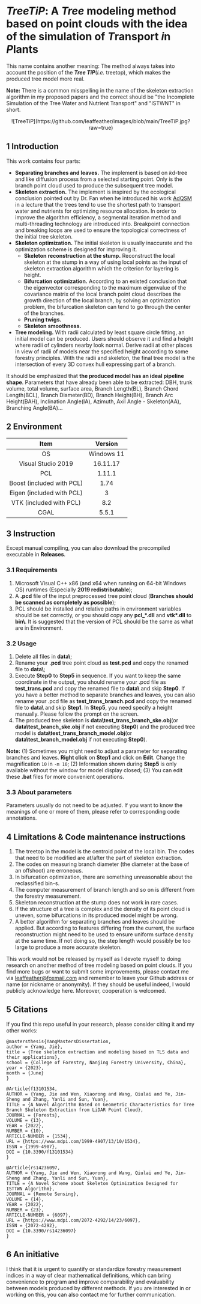 # *TreeTiP*: A *Tree* modeling method based on point clouds with the idea of the simulation of *T*ransport *i*n *P*lants

This name contains another meaning: The method always takes into account the position of the ***Tree TiP***(*i.e.* treetop), which makes the produced tree model more real.

**Note:** There is a common misspelling in the name of the skeleton extraction algorithm in my proposed papers and the correct should be "the Incomplete Simulation of the Tree Water and Nutrient Transport" and "ISTWNT" in short.

<center> ![TreeTiP](https://github.com/leaffeather/images/blob/main/TreeTiP.jpg?raw=true) </center>

## 1 Introduction
This work contains four parts:
- **Separating branches and leaves.** The implement is based on *k*d-tree and like diffusion process from a selected starting point. Only is the branch point cloud used to produce the subsequent tree model.
- **Skeleton extraction.** The implement is inspired by the ecological conclusion pointed out by Dr. Fan when he introduced his work [AdQSM](https://github.com/GuangpengFan/AdQSM) in a lecture that the trees tend to use the shortest path to transport water and nutrients for optimizing resource allocation. In order to improve the algorithm efficiency, a segmental iteration method and multi-threading technology are introduced into. Breakpoint connection and breaking loops are used to ensure the topological correctness of the initial tree skeleton.
- **Skeleton optimization.** The initial skeleton is usually inaccurate and the optimization scheme is designed for improving it. 
    - **Skeleton reconstruction at the stump.** Reconstruct the local skeleton at the stump in a way of using local points as the input of skeleton extraction algorithm which the criterion for layering is height.
    - **Bifurcation optimization.** According to an existed conclusion that the eigenvector corresponding to the maximum eigenvalue of the covariance matrix of the local branch point cloud describes the growth direction of the local branch, by solving an optimization problem, the bifurcation skeleton can tend to go through the center of the branches.
    - **Pruning twigs.**
    - **Skeleton smoothness.**
- **Tree modeling.** With radii calculated by least square circle fitting, an initial model can be produced. Users should observe it and find a height where radii of cylinders nearby look normal. Derive radii at other places in view of radii of models near the specified height according to some forestry principles. With the radii and skeleton, the final tree model is the intersection of every 3D convex hull expressing part of a branch.
 
It should be emphasized that **the produced model has an ideal pipeline shape**. Parameters that have already been able to be extracted: DBH, trunk volume, total volume, surface area, Branch Length(BL), Branch Chord Length(BCL), Branch Diameter(BD), Branch Height(BH), Branch Arc Height(BAH), Inclination Angle(IA), Azimuth, Axil Angle - Skeleton(AA), Branching Angle(BA)...


## 2 Environment

|            Item           |   Version  |
| :-----------------------: | :--------: |
|             OS            | Windows 11 |
|     Visual Studio 2019    |  16.11.17  |
|            PCL            |   1.11.1   |
| Boost (included with PCL) |    1.74    |
| Eigen (included with PCL) |      3     |
|  VTK (included with PCL)  |     8.2    |
|            CGAL           |    5.5.1   |

## 3 Instruction

Except manual compiling, you can also download the precompiled executable in **Releases**.

### 3.1 Requirements

1.  Microsoft Visual C++ x86 (and x64 when running on 64-bit Windows OS) runtimes (Especially **2019 redistributable**);
2.  A **.pcd** file of the input preprocessed tree point cloud (**Branches should be scanned as completely as possible**);
3.  PCL should be installed and relative paths in environment variables should be set correctly, or you should copy any **pcl_\*.dll** and **vtk\*.dll** to **bin\\**. It is suggested that the version of PCL should be the same as what are in Environment.

### 3.2 Usage
1. Delete all files in **data\\**;
2. Rename your **.pcd** tree point cloud as **test.pcd** and copy the renamed file to **data\\**;
3. Execute **Step0** to **Step5** in sequence. If you want to keep the same coordinate in the output, you should rename your .pcd file as **test_trans.pcd** and copy the renamed file to **data\\** and skip **Step0**. If you have a better method to separate branches and leaves, you can also rename your .pcd file as **test_trans_branch.pcd** and copy the renamed file to **data\\** and skip **Step1**. In **Step5**, you need specify a height manually. Please follow the prompt on the screen.
4. The produced tree skeleton is **data\\test_trans_branch_ske.obj**(or **data\\test_branch_ske.obj** if not executing **Step0**) and the produced tree model is **data\\test_trans_branch_model.obj**(or **data\\test_branch_model.obj** if not executing **Step0**).

**Note:** (1) Sometimes you might need to adjust a parameter for separating branches and leaves. **Right click** on **Step1** and click on **Edit**. Change the magnification `10` in  `-m 10`; (2) Information shown during **Step5** is only available without the window for model display closed; (3) You can edit these **.bat** files for more convenient operations.

### 3.3 About parameters

Parameters usually do not need to be adjusted. If you want to know the meanings of one or more of them, please refer to corresponding code annotations.

## 4 Limitations & Code maintenance instructions

1.  The treetop in the model is the centroid point of the local bin. The codes that need to be modified are at/after the part of skeleton extraction.
2.  The codes on measuring branch diameter (the diameter at the base of an offshoot) are erroneous.
3.  In bifurcation optimization, there are something unreasonable about the reclassified bin-s.
4.  The computer measurement of branch length and so on is different from the forestry measurement.
5.  Skeleton reconstruction at the stump does not work in rare cases.
6.  If the structure of a tree is complex and the density of its point cloud is uneven, some bifurcations in its produced model might be wrong.
7.  A better algorithm for separating branches and leaves should be applied. But according to features differing from the current, the surface reconstruction might need to be used to ensure uniform surface density at the same time. If not doing so, the step length would possibly be too large to produce a more accurate skeleton.

This work would not be released by myself as I devote myself to doing research on another method of tree modeling based on point clouds. If you find more bugs or want to submit some improvements, please contact me via [leaffeather@foxmail.com](mailto:leaffeather@foxmail.com) and remember to leave your Github address or name (or nickname or anonymity). If they should be useful indeed, I would publicly acknowledge here. Moreover, cooperation is welcomed.

## 5 Citations

If you find this repo useful in your research, please consider citing it and my other works:
```
@mastersthesis{YangMastersDissertation, 
author = {Yang, Jie}, 
title = {Tree skeleton extraction and modeling based on TLS data and their applications},
school = {College of Forestry, Nanjing Forestry University, China}, 
year = {2023},
month = {June}
}
```

```
@Article{f13101534,
AUTHOR = {Yang, Jie and Wen, Xiaorong and Wang, Qiulai and Ye, Jin-Sheng and Zhang, Yanli and Sun, Yuan},
TITLE = {A Novel Algorithm Based on Geometric Characteristics for Tree Branch Skeleton Extraction from LiDAR Point Cloud},
JOURNAL = {Forests},
VOLUME = {13},
YEAR = {2022},
NUMBER = {10},
ARTICLE-NUMBER = {1534},
URL = {https://www.mdpi.com/1999-4907/13/10/1534},
ISSN = {1999-4907},
DOI = {10.3390/f13101534}
}
```

```
@Article{rs14236097,
AUTHOR = {Yang, Jie and Wen, Xiaorong and Wang, Qiulai and Ye, Jin-Sheng and Zhang, Yanli and Sun, Yuan},
TITLE = {A Novel Scheme about Skeleton Optimization Designed for ISTTWN Algorithm},
JOURNAL = {Remote Sensing},
VOLUME = {14},
YEAR = {2022},
NUMBER = {23},
ARTICLE-NUMBER = {6097},
URL = {https://www.mdpi.com/2072-4292/14/23/6097},
ISSN = {2072-4292},
DOI = {10.3390/rs14236097}
}
```

## 6 An initiative
I think that it is urgent to quantify or standardize forestry measurement indices in a way of clear mathematical definitions, which can bring convenience to program and improve comparability and evaluability between models produced by different methods. If you are interested in or working on this, you can also contact me for further communication.
